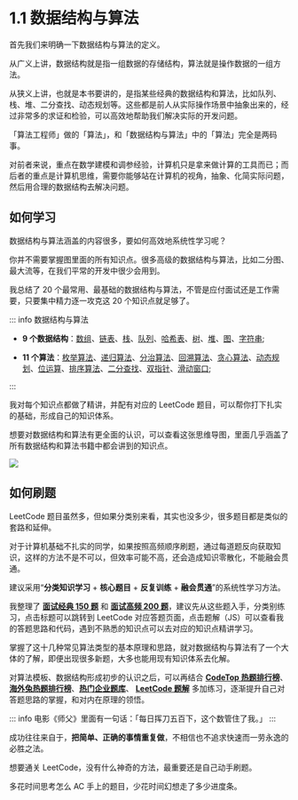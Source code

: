 # 1.1 数据结构与算法

首先我们来明确一下数据结构与算法的定义。

从广义上讲，数据结构就是指一组数据的存储结构，算法就是操作数据的一组方法。

从狭义上讲，也就是本书要讲的，是指某些经典的数据结构和算法，比如队列、栈、堆、二分查找、动态规划等。这些都是前人从实际操作场景中抽象出来的，经过非常多的求证和检验，可以高效地帮助我们解决实际的开发问题。

「算法工程师」做的「算法」，和「数据结构与算法」中的「算法」完全是两码事。

对前者来说，重点在数学建模和调参经验，计算机只是拿来做计算的工具而已；而后者的重点是计算机思维，需要你能够站在计算机的视角，抽象、化简实际问题，然后用合理的数据结构去解决问题。

## 如何学习

数据结构与算法涵盖的内容很多，要如何高效地系统性学习呢？

你并不需要掌握图里面的所有知识点。很多高级的数据结构与算法，比如二分图、最大流等，在我们平常的开发中很少会用到。

我总结了 20 个最常用、最基础的数据结构与算法，不管是应付面试还是工作需要，只要集中精力逐一攻克这 20 个知识点就足够了。

::: info 数据结构与算法

- **9 个数据结构**：[数组](../ds/array.md)、[链表](../ds/linked_list.md)、[栈](../ds/stack.md)、[队列](../ds/queue.md)、[哈希表](../ds/hash_table.md)、[树](../ds/tree.md)、[堆](../ds/heap.md)、[图](../ds/graph.md)、[字符串](../ds/string.md);

- **11 个算法**：[枚举算法](../algorithm/enumeration.md)、[递归算法](../algorithm/recursion.md)、[分治算法](../algorithm/divide_conquer.md)、[回溯算法](../algorithm/backtracking.md)、[贪心算法](../algorithm/greed.md)、[动态规划](../algorithm/dynamic_programming.md)、[位运算](../algorithm/bit.md)、[排序算法](../algorithm/sort.md)、[二分查找](../algorithm/binary_search.md)、[双指针](../algorithm/two_pointer.md)、[滑动窗口](../algorithm/slide_window.md);

:::

我对每个知识点都做了精讲，并配有对应的 LeetCode 题目，可以帮你打下扎实的基础，形成自己的知识体系。

想要对数据结构和算法有更全面的认识，可以查看这张思维导图，里面几乎涵盖了所有数据结构和算法书籍中都会讲到的知识点。

![](../../assets/image/1-1-1.png)

## 如何刷题

LeetCode 题目虽然多，但如果分类别来看，其实也没多少，很多题目都是类似的套路和延伸。

对于计算机基础不扎实的同学，如果按照高频顺序刷题，通过每道题反向获取知识，这样的方法不是不可以，但效率可能不高，还会造成知识零散化，不能融会贯通。

建议采用“**分类知识学习** + **核心题目** + **反复训练** + **融会贯通**”的系统性学习方法。

我整理了 [**面试经典 150 题**](./plan/top_150_list.md) 和 [**面试高频 200 题**](./plan/top_200_list.md)，建议先从这些题入手，分类别练习，点击标题可以跳转到 LeetCode 对应答题页面，点击题解（JS）可以查看我的答题思路和代码，遇到不熟悉的知识点可以去对应的知识点精讲学习。

掌握了这十几种常见算法类型的基本原理和思路，就对数据结构与算法有了一个大体的了解，即便出现很多新题，大多也能用现有知识体系去化解。

对算法模板、数据结构形成初步的认识之后，可以再结合 [**CodeTop 热题排行榜**](./plan/codetop_list.md)、[**海外兔热题排行榜**](./plan/rabbit_list.md)、[**热门企业题库**](./plan/company_list.md)、 [**LeetCode 题解**](./solution_list.md) 多加练习，逐渐提升自己对答题思路的掌握，和对内在原理的领悟。

::: info 电影《师父》里面有一句话：「每日挥刀五百下，这个数管住了我。」
:::

成功往往来自于，**把简单、正确的事情重复做**，不相信也不追求快速而一劳永逸的必胜之法。

想要通关 LeetCode，没有什么神奇的方法，最重要还是自己动手刷题。

多花时间思考怎么 AC 手上的题目，少花时间幻想走了多少进度条。
